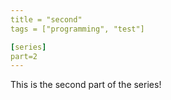 ```yaml
---
title = "second"
tags = ["programming", "test"]

[series]
part=2
---
```


This is the second part of the series!
